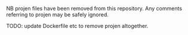 NB projen files have been removed from this repository. Any comments referring to projen may be safely ignored.

TODO: update Dockerfile etc to remove projen altogether.
